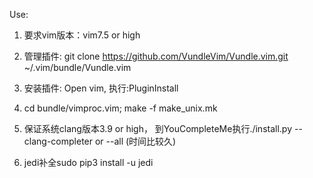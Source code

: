 Use:

1. 要求vim版本：vim7.5 or high 

2. 管理插件: git clone https://github.com/VundleVim/Vundle.vim.git ~/.vim/bundle/Vundle.vim

3. 安装插件: Open vim, 执行:PluginInstall

4. cd bundle/vimproc.vim; make -f make_unix.mk

5. 保证系统clang版本3.9 or high， 到YouCompleteMe执行./install.py --clang-completer or --all (时间比较久)

6. jedi补全sudo pip3 install -u jedi
